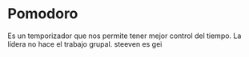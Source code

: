 # Pomodoro
Es un temporizador que nos permite tener mejor control del tiempo. 
La lídera no hace el trabajo grupal.
steeven es gei